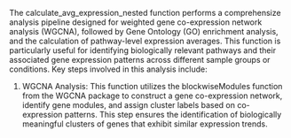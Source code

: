 The calculate_avg_expression_nested function performs a comprehensize analysis pipeline
designed for weighted gene co-expression network analysis (WGCNA), followed by 
Gene Ontology (GO) enrichment analysis, and the calculation of pathway-level expression
averages. This function is particularly useful for identifying biologically relevant pathways
and their associated gene expression patterns across different sample groups or conditions.
Key steps involved in this analysis include:
1. WGCNA Analysis: This function utilizes the blockwiseModules function from the WGCNA package
   to construct a gene co-expression network, identify gene modules, and assign cluster labels
   based on co-expression patterns. This step ensures the identification of biologically
   meaningful clusters of genes that exhibit similar expression trends. 
